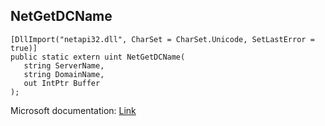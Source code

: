 ## NetGetDCName

```
[DllImport("netapi32.dll", CharSet = CharSet.Unicode, SetLastError = true)]
public static extern uint NetGetDCName(
   string ServerName,
   string DomainName,
   out IntPtr Buffer
);
```

Microsoft documentation: [Link](https://learn.microsoft.com/en-us/windows/win32/api/lmaccess/nf-lmaccess-netgetdcname#:~:text=The%20NetGetDCName%20function%20returns%20the,should%20call%20the%20DsGetDcName%20function.)
